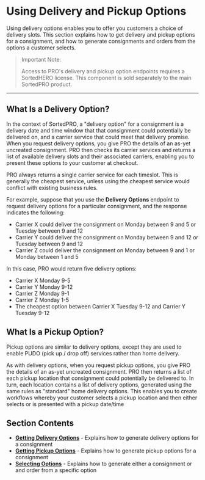 # Using Delivery and Pickup Options

Using delivery options enables you to offer you customers a choice of delivery slots. This section explains how to get delivery and pickup options for a consignment, and how to generate consignments and orders from the options a customer selects.

> <span class="note-header">Important Note:</span>
>
> Access to PRO's delivery and pickup option endpoints requires a SortedHERO license. This component is sold separately to the main SortedPRO product. 

---

## What Is a Delivery Option?

In the context of SortedPRO, a "delivery option" for a consignment is a delivery date and time window that that consignment could potentially be delivered on, and a carrier service that could meet that delivery promise. When you request delivery options, you give PRO the details of an as-yet uncreated consignment. PRO then checks its carrier services and returns a list of available delivery slots and their associated carriers, enabling you to present these options to your customer at checkout.

PRO always returns a single carrier service for each timeslot. This is generally the cheapest service, unless using the cheapest service would conflict with existing business rules. 

For example, suppose that you use the **Delivery Options** endpoint to request delivery options for a particular consignment, and the response indicates the following:

* Carrier X could deliver the consignment on Monday between 9 and 5 or Tuesday between 9 and 12
* Carrier Y could deliver the consignment on Monday between 9 and 12 or Tuesday between 9 and 12
* Carrier Z could deliver the consignment on Monday between 9 and 1 or Monday between 1 and 5

In this case, PRO would return five delivery options:

* Carrier X Monday 9-5
* Carrier Y Monday 9-12
* Carrier Z Monday 9-1
* Carrier Z Monday 1-5
* The cheapest option between Carrier X Tuesday 9-12 and Carrier Y Tuesday 9-12

## What Is a Pickup Option?

Pickup options are similar to delivery options, except they are used to enable PUDO (pick up / drop off) services rather than home delivery.

As with delivery options, when you request pickup options, you give PRO the details of an as-yet uncreated consignment. PRO then returns a list of each pickup location that consignment could potentially be delivered to. In turn, each location contains a list of delivery options, generated using the same rules as "standard" home delivery options. This enables you to create workflows whereby your customer selects a pickup location and then either selects or is presented with a pickup date/time

## Section Contents

* **[Getting Delivery Options](/pro/api/help/getting_delivery_options.html)** - Explains how to generate delivery options for a consignment
* **[Getting Pickup Options](/pro/api/help/getting_pickup_options.html)** - Explains how to generate pickup options for a consignment
* **[Selecting Options](/pro/api/help/selecting_options.html)** - Explains how to generate either a consignment or and order from a specific option

<script src="../../scripts/requesttabs.js"></script>
<script src="../../scripts/responsetabs.js"></script>
<script src="../../scripts/copy.js"></script>